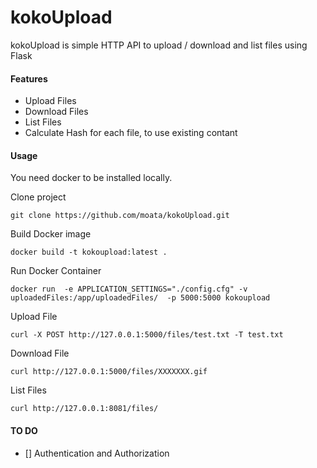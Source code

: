 # kokoUpload
kokoUpload is simple HTTP API to upload / download and list files using Flask 
#### Features
 * Upload Files
 * Download Files
 * List Files
 * Calculate Hash for each file, to use existing contant

#### Usage
You need docker to be installed locally.

Clone project
```
git clone https://github.com/moata/kokoUpload.git
```

Build Docker image 
```
docker build -t kokoupload:latest .
```

Run Docker Container 

```
docker run  -e APPLICATION_SETTINGS="./config.cfg" -v uploadedFiles:/app/uploadedFiles/  -p 5000:5000 kokoupload
```

Upload File 
```
curl -X POST http://127.0.0.1:5000/files/test.txt -T test.txt
```

Download File
```
curl http://127.0.0.1:5000/files/XXXXXXX.gif
```

List Files
```
curl http://127.0.0.1:8081/files/
```
#### TO DO
- [] Authentication and Authorization 
